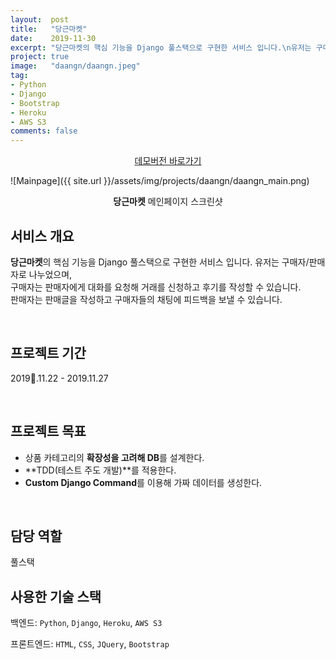 ```yaml
---
layout:  post
title:   "당근마켓"
date:    2019-11-30
excerpt: "당근마켓의 핵심 기능을 Django 풀스택으로 구현한 서비스 입니다.\n유저는 구매자/판매자로 나누었으며, 구매자는 판매자에게 채팅으로 거래를 신청하고 후기를 작성할 수 있습니다.\n판매자는 판매글을 작성하고 구매자들의 채팅에 피드백을 보낼 수 있습니다."
project: true
image:   "daangn/daangn.jpeg"
tag:
- Python
- Django
- Bootstrap
- Heroku
- AWS S3
comments: false
---
```


<center>
    <a href="https://daangn.herokuapp.com/" class="btn" style="margin-bottom:2rem;">데모버전 바로가기</a>
</center>

![Mainpage]({{ site.url }}/assets/img/projects/daangn/daangn_main.png)
    
<center><b>당근마켓</b> 메인페이지 스크린샷</center>
     
## 서비스 개요
**당근마켓**의 핵심 기능을 Django 풀스택으로 구현한 서비스 입니다. 유저는 구매자/판매자로 나누었으며,<br>
구매자는 판매자에게 대화를 요청해 거래를 신청하고 후기를 작성할 수 있습니다.<br>
판매자는 판매글을 작성하고 구매자들의 채팅에 피드백을 보낼 수 있습니다.

<br>

## 프로젝트 기간
2019.11.22 - 2019.11.27

<br>

## 프로젝트 목표
* 상품 카테고리의 **확장성을 고려해 DB**를 설계한다.
* **TDD(테스트 주도 개발)**를 적용한다.
* **Custom Django Command**를 이용해 가짜 데이터를 생성한다.

<br>

## 담당 역할
풀스택

## 사용한 기술 스택
백엔드: `Python`, `Django`, `Heroku`, `AWS S3`

프론트엔드: `HTML`, `CSS`, `JQuery`, `Bootstrap`

<br>
